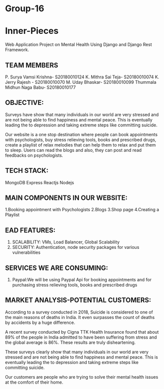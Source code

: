 # Group-16

# Inner-Pieces
Web Application Project on Mental Health Using Django and Django Rest Framework.

## TEAM MEMBERS
P. Surya Vamsi Krishna-  S20180010124
K. Mithra Sai Teja- S20180010074
K. Jerry Rajesh - S20180010070
M. Uday Bhaskar- S20180010099
Thummala Midhun Naga Babu- S20180010177


## OBJECTIVE:
Surveys have show that many individuals in our world are very stressed and are not being able to find happiness and mental peace. This is eventually leading the to depression and taking extreme steps like committing suicide.

Our website is a one stop destination where people can book appointments with psychologists, buy stress relieving tools, books and prescribed drugs, create a playlist of relax melodies that can help them to relax and put them to sleep. Users can read the blogs and also, they can post and read feedbacks on psychologists.

## TECH STACK:
MongoDB
Express
Reactjs
Nodejs

## MAIN COMPONENTS IN OUR WEBSITE:
1.Booking appointment with Psychologists
2.Blogs
3.Shop page
4.Creating a Playlist

## EAD FEATURES:
1. SCALABILITY: VMs, Load Balancer, Global Scalability
2. SECURITY: Authentication, node security packages for various vulnerabilities

## SERVICES WE ARE CONSUMING:
1. Paypal:We will be using Paypal Api for booking appointments and for purchasing stress relieving tools, books and prescribed drugs

## MARKET ANALYSIS-POTENTIAL CUSTOMERS:
According to a survey conducted in 2018, Suicide is considered to one of the main reasons of deaths in India. It even surpasses the count of deaths by accidents by a huge difference.

A recent survey conducted by Cigna TTK Health Insurance found that about 89% of the people in India admitted to have been suffering from stress and the global average is 86%. These results are truly disheartening.

These surveys clearly show that many individuals in our world are very stressed and are not being able to find happiness and mental peace. This is eventually leading the to depression and taking extreme steps like committing suicide.

Our customers are people who are trying to solve their mental health issues at the comfort of their home.  
